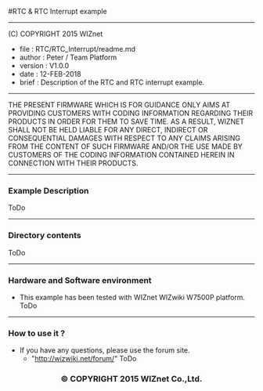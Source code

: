 #RTC & RTC Interrupt example
******************************************************************************
(C) COPYRIGHT 2015 WIZnet

  * file    : RTC/RTC_Interrupt/readme.md
  * author  : Peter / Team Platform
  * version : V1.0.0
  * date    : 12-FEB-2018
  * brief   : Description of the RTC and RTC interrupt example.

******************************************************************************

THE PRESENT FIRMWARE WHICH IS FOR GUIDANCE ONLY AIMS AT PROVIDING CUSTOMERS WITH CODING INFORMATION REGARDING THEIR PRODUCTS IN ORDER FOR THEM TO SAVE TIME. AS A RESULT, WIZNET SHALL NOT BE HELD LIABLE FOR ANY DIRECT, INDIRECT OR CONSEQUENTIAL DAMAGES WITH RESPECT TO ANY CLAIMS ARISING FROM THE CONTENT OF SUCH FIRMWARE AND/OR THE USE MADE BY CUSTOMERS OF THE CODING INFORMATION CONTAINED HEREIN IN CONNECTION WITH THEIR PRODUCTS.

******************************************************************************

### Example Description

ToDo

______________________________________________________________________________

### Directory contents

ToDo
______________________________________________________________________________

### Hardware and Software environment 

  - This example has been tested with WIZnet WIZwiki W7500P platform.
ToDo
______________________________________________________________________________

### How to use it ?

 - If you have any questions, please use the forum site.
   - "http://wizwiki.net/forum/"
ToDo
<h3><center>&copy; COPYRIGHT 2015 WIZnet Co.,Ltd.</center></h3>